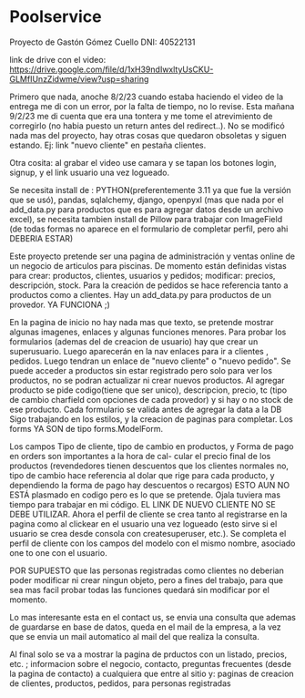 # Poolservice

Proyecto de Gastón Gómez Cuello DNI: 40522131

link de drive con el video: https://drive.google.com/file/d/1xH39ndIwxltyUsCKU-GLMfIUnzZidwme/view?usp=sharing

Primero que nada, anoche 8/2/23 cuando estaba haciendo el video de la entrega me di con un error, por la falta de tiempo, no lo revise. Esta
mañana 9/2/23 me di cuenta que era una tontera y me tome el atrevimiento de corregirlo (no habia puesto un return antes del redirect..). 
No se modificó nada mas del proyecto, hay otras cosas que quedaron obsoletas y siguen estando. Ej: link "nuevo cliente" en pestaña clientes.

Otra cosita: al grabar el video use camara y se tapan los botones login, signup, y el link usuario una vez logueado.



Se necesita install de : PYTHON(preferentemente 3.11 ya que fue la versión que se usó), pandas, sqlalchemy, django, openpyxl 
(mas que nada por el add_data.py para productos que es para agregar datos desde un archivo excel), se necesita tambien install de Pillow para
trabajar con ImageField (de todas formas no aparece en el formulario de completar perfil, pero ahi DEBERIA ESTAR)



Este proyecto pretende ser una pagina de administración y ventas online de un negocio de articulos 
para piscinas.
De momento están definidas vistas para crear: productos, clientes, usuarios y pedidos; modificar: precios, descripción, stock. 
Para la creación de pedidos se hace referencia tanto a productos como a clientes.
Hay un add_data.py para productos de un provedor. YA FUNCIONA ;)

En la pagina de inicio no hay nada mas que texto, se pretende mostrar algunas imagenes, enlaces y algunas funciones menores.
Para probar los formularios (ademas del de creacion de usuario) hay que crear un superusuario. Luego aparecerán en la nav enlaces para ir a clientes
, pedidos. Luego tendran un enlace de "nuevo cliente" o "nuevo pedido".
Se puede acceder a productos sin estar registrado pero solo para ver los productos, no se podran actualizar ni crear nuevos productos. 
Al agregar producto se pide codigo(tiene que ser unico), descripcion, precio, tc (tipo de cambio charfield con opciones de cada provedor) y si hay
o no stock de ese producto. Cada formulario se valida antes de agregar la data a la DB
Sigo trabajando en los estilos, y la creacion de paginas para completar. Los forms YA SON de tipo forms.ModelForm.

Los campos Tipo de cliente, tipo de cambio en productos, y Forma de pago en orders son importantes a la hora de cal-
cular el precio final de los productos (revendedores tienen descuentos que los clientes normales no, tipo
de cambio hace referencia al dolar que rige para cada producto, y dependiendo la forma de pago hay 
descuentos o recargos) ESTO AUN NO ESTÁ plasmado en codigo pero es lo que se pretende. Ojala tuviera mas tiempo para trabajar en mi código.
EL LINK DE NUEVO CLIENTE NO SE DEBE UTILIZAR. Ahora el perfil de cliente se crea tanto al registrarse en la pagina como al clickear en el usuario
una vez logueado (esto sirve si el usuario se crea desde consola con createsuperuser, etc.). Se completa el perfil de cliente con los campos del
modelo con el mismo nombre, asociado one to one con el usuario.

POR SUPUESTO que las personas registradas como clientes no deberian poder modificar ni crear ningun objeto, pero a fines del trabajo, para que sea mas
facil probar todas las funciones quedará sin modificar por el momento. 

Lo mas interesante esta en el contact us, se envia una consulta que ademas de guardarse en base de datos, queda en el mail de la empresa, a la vez que
se envia un mail automatico al mail del que realiza la consulta.

Al final solo se va a mostrar la pagina de prductos con un listado, precios,  etc. ;
informacion sobre el negocio, contacto, preguntas frecuentes (desde la pagina de contacto) a cualquiera que entre
al sitio y:  paginas de creacion de clientes, productos, pedidos,  para personas registradas


